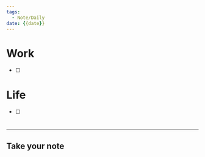 ```yaml
---
tags:
  - Note/Daily
date: {{date}}
---
```

# Work 
- [ ] #
# Life
- [ ] #

---

## Take your note


